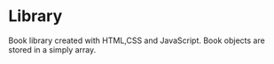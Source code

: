 # Library

Book library created with HTML,CSS and JavaScript. Book objects are stored in a simply array.
